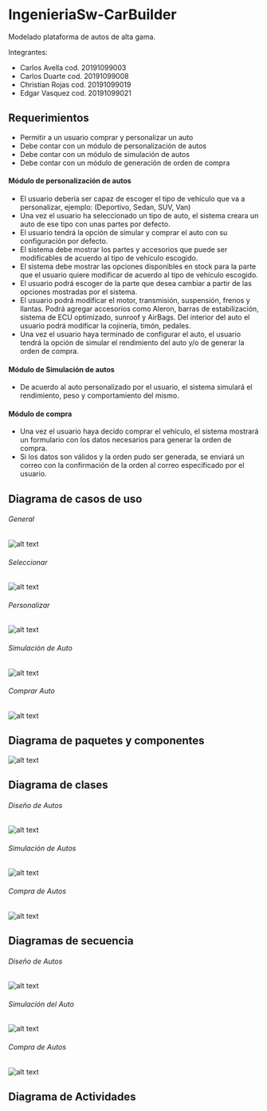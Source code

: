 # IngenieriaSw-CarBuilder
Modelado plataforma de autos de alta gama.

Integrantes: 
* Carlos Avella     cod. 20191099003
* Carlos Duarte     cod. 20191099008
* Christian Rojas   cod. 20191099019
* Edgar Vasquez     cod. 20191099021
             
## Requerimientos

* Permitir a un usuario comprar y personalizar un auto
* Debe contar con un módulo de personalización de autos
* Debe contar con un módulo de simulación de autos
* Debe contar con un módulo de generación de orden de compra

#### Módulo de personalización de autos

* El usuario debería ser capaz de escoger el tipo de vehículo que va a personalizar, ejemplo: (Deportivo, Sedan, SUV, Van) 
* Una vez el usuario ha seleccionado un tipo de auto, el sistema creara un auto de ese tipo con unas partes por defecto.
* El usuario tendrá la opción de simular y comprar el auto con su configuración por defecto.
* El sistema debe mostrar los partes y accesorios que puede ser modificables de acuerdo al tipo de vehículo escogido.
* El sistema debe mostrar las opciones disponibles en stock para la parte que el usuario quiere modificar de acuerdo al tipo de vehículo escogido.
* El usuario podrá escoger de la parte que desea cambiar a partir de las opciones mostradas por el sistema.
* El usuario podrá modificar el motor, transmisión, suspensión, frenos y llantas. Podrá agregar accesorios como Aleron, barras de estabilización, sistema de ECU optimizado, sunroof y AirBags. Del interior del auto el usuario podrá modificar la cojinería, timón, pedales.
* Una vez el usuario haya terminado de configurar el auto, el usuario tendrá la opción de simular el rendimiento del auto y/o de generar la orden de compra.

#### Módulo de Simulación de autos

* De acuerdo al auto personalizado por el usuario, el sistema simulará el rendimiento, peso y comportamiento del mismo.

#### Módulo de compra

* Una vez el usuario haya decido comprar el vehículo, el sistema mostrará un formulario con los datos necesarios para generar la orden de compra.
* Si los datos son válidos y la orden pudo ser generada, se enviará un correo con la confirmación de la orden al correo especificado por el usuario.

## Diagrama de casos de uso 

###### General

![alt text](https://github.com/cduartebu/IngenieriaSw-CarBuilder/blob/develop/Diagramas/Casos%20de%20uso/1.%20General%20.png)

###### Seleccionar

![alt text](https://github.com/cduartebu/IngenieriaSw-CarBuilder/blob/develop/Diagramas/Casos%20de%20uso/2%20Selecionar%20y%20Personalizar.png)

###### Personalizar

![alt text](https://github.com/cduartebu/IngenieriaSw-CarBuilder/blob/develop/Diagramas/Casos%20de%20uso/3.%20Personalizar.png)

###### Simulación de Auto

![alt text](https://github.com/cduartebu/IngenieriaSw-CarBuilder/blob/develop/Diagramas/Casos%20de%20uso/4%20Simulacion.png)

###### Comprar Auto

![alt text](https://github.com/cduartebu/IngenieriaSw-CarBuilder/blob/develop/Diagramas/Casos%20de%20uso/5%20Comprar.png)


## Diagrama de paquetes y componentes 

![alt text](https://github.com/cduartebu/IngenieriaSw-CarBuilder/blob/develop/Diagramas/Componentes/PackageStructureDiagram.png)

## Diagrama de clases 

###### Diseño de Autos

![alt text](https://github.com/cduartebu/IngenieriaSw-CarBuilder/blob/develop/Diagramas/Clases/App.AutoBuilder.BLL.DisenoAuto.png)

###### Simulación de Autos

![alt text](https://github.com/cduartebu/IngenieriaSw-CarBuilder/blob/develop/Diagramas/Clases/App.AutoBuilder.BLL.Simulacion.png)

###### Compra de Autos

![alt text](https://github.com/cduartebu/IngenieriaSw-CarBuilder/blob/develop/Diagramas/Clases/App.AutoBuilder.BLL.Compra.png)


## Diagramas de secuencia

###### Diseño de Autos

![alt text](https://github.com/cduartebu/IngenieriaSw-CarBuilder/blob/develop/Diagramas/Secuencia/SecuenciaDiseñoAuto.png)


###### Simulación del Auto

![alt text](https://github.com/cduartebu/IngenieriaSw-CarBuilder/blob/develop/Diagramas/Secuencia/SecuenciaSimulación.png)


###### Compra de Autos

![alt text](https://github.com/cduartebu/IngenieriaSw-CarBuilder/blob/develop/Diagramas/Secuencia/SecuenciaCompra.png)

## Diagrama de Actividades
